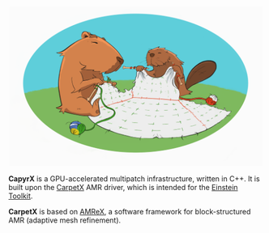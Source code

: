 <p align="center">
  <img width="500" src="CapyrX_logo.png">
</p>


**CapyrX** is a GPU-accelerated multipatch infrastructure, written in C++. It is built upon the [CarpetX](https://github.com/eschnett/CarpetX) AMR driver, which is intended for the [Einstein Toolkit](https://einsteintoolkit.org/).

**CarpetX** is based on [AMReX](https://amrex-codes.github.io), a software framework for block-structured AMR (adaptive mesh refinement).
